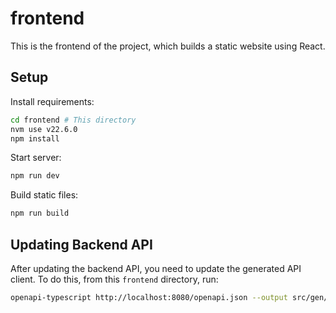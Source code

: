 # frontend

This is the frontend of the project, which builds a static website using React.

## Setup

Install requirements:

```bash
cd frontend # This directory
nvm use v22.6.0
npm install
```

Start server:

```bash
npm run dev
```

Build static files:

```bash
npm run build
```

## Updating Backend API

After updating the backend API, you need to update the generated API client. To do this, from this `frontend` directory, run:

```bash
openapi-typescript http://localhost:8080/openapi.json --output src/gen/api.ts  # While running the backend API locally
```
